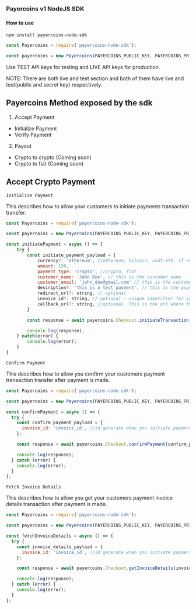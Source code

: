 ### Payercoins v1 NodeJS SDK

#### How to use

`npm install payercoins-node-sdk`

```js
const Payercoins = require('payercoins-node-sdk');

const payercoins = new Payercoins(PAYERCOINS_PUBLIC_KEY, PAYERCOINS_PRIVATE_KEY);
```

Use TEST API keys for testing and LIVE API keys for production.

NOTE: There are both live and test section and both of them have live and test(public and secret key) respectively.

## Payercoins Method exposed by the sdk

1. Accept Payment

- Initialize Payment
- Verify Payment

2. Payout

- Crypto to crypto (Coming soon)
- Crypto to fiat (Coming soon)

## Accept Crypto Payment

`Initialize Payment`

This describes how to allow your customers to initiate payments transaction transfer.

```js
const Payercoins = require('payercoins-node-sdk');

const payercoins = new Payercoins(PAYERCOINS_PUBLIC_KEY, PAYERCOINS_PRIVATE_KEY);

const initiatePayment = async () => {
    try {
        const initiate_payment_payload = {
            currency?: 'ethereum', //ethereum, bitcoin, usdt-eth. If not provided, the default activated currency type will be used.
            amount: 150,
            payment_type: 'crypto', //crypto, fiat
            customer_name: 'John Doe', // this is the customer name
            customer_email: 'john_doe@gmail.com' // this is the customer email
            description?: 'this is a test payment', // this is the payment description
            redirect_url?: string, // optional
            invoice_id?: string, // optional - unique identifier for your payment and minLength 8, else we will automatically generate one
            callback_url?: string, //optional. This is the url where the customer will be redirected to after payment is completed.
        }

        const response = await payercoins.Checkout.initiateTransaction(initiate_payment_payload);

        console.log(response);
    } catch(error) {
        console.log(error);
    }
}
```

`Confirm Payment`

This describes how to allow you confirm your customers payment transaction transfer after payment is made.

```js
const Payercoins = require('payercoins-node-sdk');

const payercoins = new Payercoins(PAYERCOINS_PUBLIC_KEY, PAYERCOINS_PRIVATE_KEY);

const confirmPayment = async () => {
  try {
    const confirm_payment_payload = {
      invoice_id: 'invoice_id', //id generate when you initiate payment
    };

    const response = await payercoins.Checkout.confirmPayment(confirm_payment_payload);

    console.log(response);
  } catch (error) {
    console.log(error);
  }
};
```

`Fetch Invoice Details`

This describes how to allow you get your customers payment invoice details transaction after payment is made.

```js
const Payercoins = require('payercoins-node-sdk');

const payercoins = new Payercoins(PAYERCOINS_PUBLIC_KEY, PAYERCOINS_PRIVATE_KEY);

const fetchInvoiceDetails = async () => {
  try {
    const invoice_details_payload = {
      invoice_id: 'invoice_id', //id generate when you initiate payment
    };

    const response = await payercoins.Checkout.getInvoiceDetails(invoice_details_payload);

    console.log(response);
  } catch (error) {
    console.log(error);
  }
};
```
